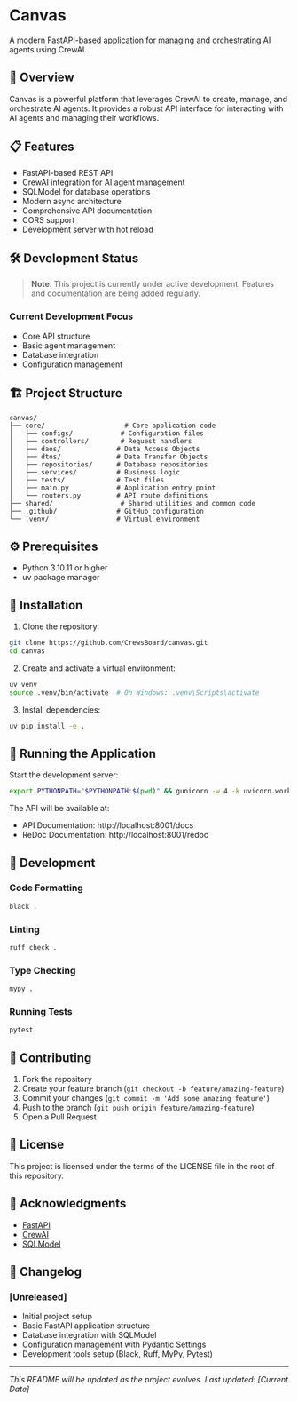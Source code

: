 # Canvas

A modern FastAPI-based application for managing and orchestrating AI agents using CrewAI.

## 🚀 Overview

Canvas is a powerful platform that leverages CrewAI to create, manage, and orchestrate AI agents. It provides a robust
API interface for interacting with AI agents and managing their workflows.

## 📋 Features

- FastAPI-based REST API
- CrewAI integration for AI agent management
- SQLModel for database operations
- Modern async architecture
- Comprehensive API documentation
- CORS support
- Development server with hot reload

## 🛠️ Development Status

> **Note**: This project is currently under active development. Features and documentation are being added regularly.

### Current Development Focus

- Core API structure
- Basic agent management
- Database integration
- Configuration management

## 🏗️ Project Structure

```
canvas/
├── core/                    # Core application code
│   ├── configs/            # Configuration files
│   ├── controllers/        # Request handlers
│   ├── daos/              # Data Access Objects
│   ├── dtos/              # Data Transfer Objects
│   ├── repositories/      # Database repositories
│   ├── services/          # Business logic
│   ├── tests/             # Test files
│   ├── main.py            # Application entry point
│   └── routers.py         # API route definitions
├── shared/                 # Shared utilities and common code
├── .github/               # GitHub configuration
└── .venv/                 # Virtual environment
```

## ⚙️ Prerequisites

- Python 3.10.11 or higher
- uv package manager

## 🚀 Installation

1. Clone the repository:

```bash
git clone https://github.com/CrewsBoard/canvas.git
cd canvas
```

2. Create and activate a virtual environment:

```bash
uv venv
source .venv/bin/activate  # On Windows: .venv\Scripts\activate
```

3. Install dependencies:

```bash
uv pip install -e .
```

## 🏃 Running the Application

Start the development server:

```bash
export PYTHONPATH="$PYTHONPATH:$(pwd)" && gunicorn -w 4 -k uvicorn.workers.UvicornWorker core.main:create_app # or python -m core.main
```

The API will be available at:

- API Documentation: http://localhost:8001/docs
- ReDoc Documentation: http://localhost:8001/redoc

## 🧪 Development

### Code Formatting

```bash
black .
```

### Linting

```bash
ruff check .
```

### Type Checking

```bash
mypy .
```

### Running Tests

```bash
pytest
```

## 🤝 Contributing

1. Fork the repository
2. Create your feature branch (`git checkout -b feature/amazing-feature`)
3. Commit your changes (`git commit -m 'Add some amazing feature'`)
4. Push to the branch (`git push origin feature/amazing-feature`)
5. Open a Pull Request

## 📝 License

This project is licensed under the terms of the LICENSE file in the root of this repository.

## 🙏 Acknowledgments

- [FastAPI](https://fastapi.tiangolo.com/)
- [CrewAI](https://github.com/joaomdmoura/crewAI)
- [SQLModel](https://sqlmodel.tiangolo.com/)

## 📅 Changelog

### [Unreleased]

- Initial project setup
- Basic FastAPI application structure
- Database integration with SQLModel
- Configuration management with Pydantic Settings
- Development tools setup (Black, Ruff, MyPy, Pytest)

---

*This README will be updated as the project evolves. Last updated: [Current Date]*
